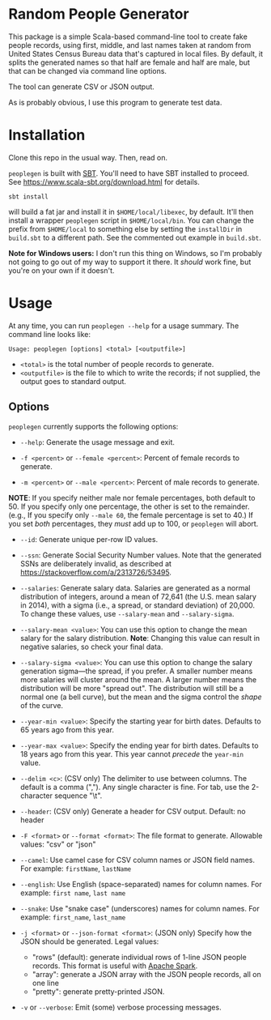 # Random People Generator

This package is a simple Scala-based command-line tool to create fake people
records, using first, middle, and last names taken at random from United
States Census Bureau data that's captured in local files. By default, it
splits the generated names so that half are female and half are male,
but that can be changed via command line options.

The tool can generate CSV or JSON output.

As is probably obvious, I use this program to generate test data.

# Installation

Clone this repo in the usual way. Then, read on.

`peoplegen` is built with [SBT](http://scala-sbt.org). You'll need to have
SBT installed to proceed. See <https://www.scala-sbt.org/download.html>
for details.

```
sbt install
```

will build a fat jar and install it in `$HOME/local/libexec`, by default.
It'll then install a wrapper `peoplegen` script in `$HOME/local/bin`. You
can change the prefix from `$HOME/local` to something else by setting the
`installDir` in `build.sbt` to a different path. See the commented out example
in `build.sbt`.

**Note for Windows users:** I don't run this thing on Windows, so I'm probably
not going to go out of my way to support it there. It *should* work fine, but
you're on your own if it doesn't.

# Usage

At any time, you can run `peoplegen --help` for a usage summary. The command
line looks like:

```
Usage: peoplegen [options] <total> [<outputfile>]
```

* `<total>` is the total number of people records to generate.
* `<outputfile>` is the file to which to write the records; if not supplied,
  the output goes to standard output.

## Options

`peoplegen` currently supports the following options:

* `--help`: Generate the usage message and exit.

* `-f <percent>` or `--female <percent>`: Percent of female records to
  generate.

* `-m <percent>` or `--male <percent>`: Percent of male records to generate.

**NOTE**: If you specify neither male nor female percentages, both default
to 50. If you specify only one percentage, the other is set to the remainder.
(e.g., If you specify only `--male 60`, the female percentage is set to 40.)
If you set _both_ percentages, they _must_ add up to 100, or `peoplegen`
will abort.

* `--id`: Generate unique per-row ID values.

* `--ssn`: Generate Social Security Number values. Note that the generated
  SSNs are deliberately invalid, as described at
  <https://stackoverflow.com/a/2313726/53495>.

* `--salaries`: Generate salary data. Salaries are generated as a normal
  distribution of integers, around a mean of 72,641 (the U.S. mean salary in
  2014), with a sigma (i.e., a spread, or standard deviation) of 20,000. To
  change these values, use `--salary-mean` and `--salary-sigma`.

* `--salary-mean <value>`: You can use this option to change the mean salary
  for the salary distribution. **Note**: Changing this value can result
  in negative salaries, so check your final data.

* `--salary-sigma <value>`: You can use this option to change the salary
  generation sigma—the spread, if you prefer. A smaller number means more
  salaries will cluster around the mean. A larger number means the
  distribution will be more "spread out". The distribution will still be a
  normal one (a bell curve), but the mean and the sigma control the _shape_
  of the curve.

* `--year-min <value>`: Specify the starting year for birth dates. Defaults to
  65 years ago from this year.

* `--year-max <value>`: Specify the ending year for birth dates. Defaults to
  18 years ago from this year. This year cannot _precede_ the `year-min`
  value.

* `--delim <c>`: (CSV only) The delimiter to use between columns. The default
  is a comma (","). Any single character is fine. For tab, use the 2-character
  sequence "\t".

* `--header`: (CSV only) Generate a header for CSV output. Default: no header

* `-F <format>` or `--format <format>`: The file format to generate. Allowable
  values: "csv" or "json"

* `--camel`: Use camel case for CSV column names or JSON field names. For
  example: `firstName`, `lastName`

* `--english`: Use English (space-separated) names for column names. For
  example: `first name`, `last name`

* `--snake`: Use "snake case" (underscores) names for column names. For
  example: `first_name`, `last_name`

* `-j <format>` or `--json-format <format>`: (JSON only) Specify how the
  JSON should be generated. Legal values:
    * "rows" (default): generate individual rows of 1-line JSON people
      records.
      This format is useful with [Apache Spark](https://spark.apache.org).
    * "array": generate a JSON array with the JSON people records, all on
      one line
    * "pretty": generate pretty-printed JSON.

* `-v` or `--verbose`: Emit (some) verbose processing messages.
